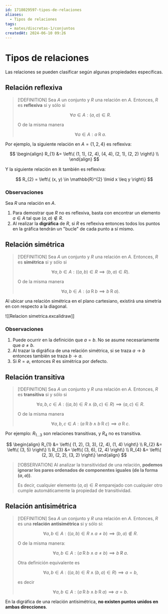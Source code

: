 ```yaml
---
id: 1718029597-tipos-de-relaciones
aliases:
  - Tipos de relaciones
tags:
  - mates/discretas-1/conjuntos
createdAt: 2024-06-10 09:26
---
```


# Tipos de relaciones

Las relaciones se pueden clasificar según algunas propiedades específicas.

## Relación reflexiva

> [!DEFINITION]
> Sea $A$ un conjunto y $R$ una relación en $A$. Entonces, $R$ es **reflexiva** si y sólo si
> 
> $$
> \forall a \in A : (a,a) \in R
> .$$
> 
> O de la misma manera
> 
> $$
> \forall a \in A : a \mathbin{R} a
> .$$

Por ejemplo, la siguiente relación en $A = \left\{ 1, 2, 4 \right\}$ es reflexiva:

$$
\begin{align}
R_{1} &= \left\{ (1, 1), (2, 4), (4, 4), (2, 1), (2, 2) \right\} \\
\end{align}
$$

Y la siguiente relación en $\mathbb{R}$ también es reflexiva:

$$
R_{2} = \left\{ (x, y) \in \mathbb{R}^{2} \lmid x \leq y \right\}
$$

### Observaciones

Sea $R$ una relación en $A$.

1. Para demostrar que $R$ no es reflexiva, basta con encontrar un elemento $a \in A$ tal que $(a, a) \notin R$.
2. Al realizar la **digráfica** de $R$, si $R$ es reflexiva entonces todos los puntos en la gráfica tendrán un "bucle" de cada punto a sí mismo.

## Relación simétrica

> [!DEFINITION]
> Sea $A$ un conjunto y $R$ una relación en $A$. Entonces, $R$ es **simétrica** si y sólo si
> 
> $$
> \forall a,b \in A : \left( (a, b) \in R \implies (b, a) \in R \right)
> .$$
> 
> O de la misma manera
> 
> $$
> \forall a,b \in A : \left( a \mathbin{R} b \implies b \mathbin{R} a \right)
> .$$

Al ubicar una relación simétrica en el plano cartesiano, existirá una simetría en con respecto a la diagonal.

![[Relacion simetrica.excalidraw]]

### Observaciones

1. Puede ocurrir en la definición que $a = b$. No se asume necesariamente que $a \neq b$.
2. Al trazar la digráfica de una relación simétrica, si se traza $a \to b$ entonces también se traza $b \to a$.
3. Si $R = \varnothing$, entonces $R$ es simétrica por defecto.

## Relación transitiva

> [!DEFINITION]
> Sea $A$ un conjunto y $R$ una relación en $A$. Entonces, $R$ es **transitiva** si y sólo si
> 
> $$
> \forall a,b,c \in A : \left( (a, b) \in R \land (b, c) \in R \right) \implies (a, c) \in R
> .$$
> 
> O de la misma manera
> 
> $$
> \forall a,b,c \in A : (a \mathbin{R} b \land b \mathbin{R} c) \implies a \mathbin{R} c
> .$$

Por ejemplo: $R_{1 \ldots 3}$ son relaciones transitivas, y $R_{4}$ no es transitiva.

$$
\begin{align}
R_{1} &= \left\{ (1, 2), (3, 3), (2, 4), (1, 4) \right\} \\
R_{2} &= \left\{ (3, 5) \right\} \\
R_{3} &= \left\{ (3, 6), (2, 4) \right\} \\
R_{4} &= \left\{ (2, 3), (2, 2), (3, 2) \right\}
\end{align}
$$

> [!OBSERVATION]
> Al analizar la transitividad de una relación, **podemos ignorar los pares ordenados de componentes iguales (de la forma $(a,a)$)**.
> 
> Es decir, cualquier elemento $(a, a) \in R$ emparejado con cualquier otro cumple automáticamente la propiedad de transitividad.

## Relación antisimétrica

> [!DEFINITION]
> Sea $A$ un conjunto y $R$ una relación en $A$. Entonces, $R$ es una **relación antisimétrica** si y sólo si:
> 
> $$
> \forall a, b \in A : ((a, b) \in R \land a \neq b) \implies (b, a) \notin R
> .$$
> 
> O de la misma manera:
> 
> $$
> \forall a,b \in A : (a \mathbin{R} b \land a \neq b) \implies b \mathbin{\not R} a
> .$$
> 
> Otra definición equivalente es
> 
> $$
> \forall a,b \in A : ((a,b) \in R \land (b,a) \in R) \implies a = b
> ,$$
> 
> es decir
> 
> $$
> \forall a,b \in A : (a \mathbin{R} b \land b \mathbin{R} a) \implies a = b
> .$$

En la digráfica de una relación antisimétrica, **no existen puntos unidos en ambas direcciones**.
